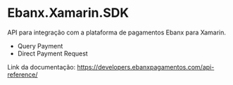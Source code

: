 # Ebanx.Xamarin.SDK
API para integração com a plataforma de pagamentos Ebanx para Xamarin.

* Query Payment
* Direct Payment Request

Link da documentação: 
https://developers.ebanxpagamentos.com/api-reference/
